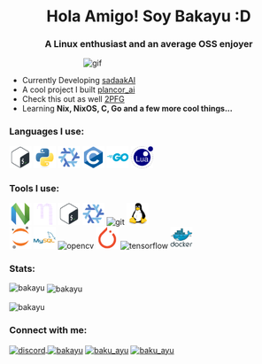 <h1 align="center">Hola Amigo! Soy Bakayu :D</h1>
<h3 align="center">A Linux enthusiast and an average OSS enjoyer</h3>

<img align="right" src=".data/rei_plush_b.gif" alt="gif" width="370"/>

<br>

<ul align="left">
<li> Currently Developing <a href="https://github.com/bakayu/sadaakAI">sadaakAI</a> </li>
<li> A cool project I built <a href="https://github.com/bakayu/plancor_ai">plancor_ai</a> </li> 
<li> Check this out as well <a href="https://github.com/bakayu/2PFG">2PFG</a> </li> 
<li> Learning <b>Nix, NixOS, C, Go and a few more cool things...</b> </li> 
</ul>

<h3 align="left">Languages I use:</h3>
<p align="left"> 
  <!-- Bash -->
  <img src="https://github.com/devicons/devicon/blob/ca28c779441053191ff11710fe24a9e6c23690d6/icons/bash/bash-original.svg" alt="bash" width="40" height="40"/>
  <!-- Python -->
 <img src="https://raw.githubusercontent.com/devicons/devicon/master/icons/python/python-original.svg" alt="python" width="40" height="40"/>
 <!-- Nix -->
 <img src="https://github.com/devicons/devicon/blob/ca28c779441053191ff11710fe24a9e6c23690d6/icons/nixos/nixos-original.svg" alt="Nix" width="40" height="40"/>
 <!-- C -->
  <img src="https://raw.githubusercontent.com/devicons/devicon/master/icons/c/c-original.svg" alt="go" width="40" height="40"/>
  <!-- Go -->
  <img src="https://github.com/devicons/devicon/blob/ca28c779441053191ff11710fe24a9e6c23690d6/icons/go/go-original-wordmark.svg" alt="c" width="40" height="40"/>
  <!-- Lua -->
  <img src="https://github.com/devicons/devicon/blob/ca28c779441053191ff11710fe24a9e6c23690d6/icons/lua/lua-original.svg" alt="lua" width="40" height="40"/>
 

<h3 align="left">Tools I use:</h3>
<p align="left"> 
  <!-- Neovim -->
  <img src="https://github.com/devicons/devicon/blob/ca28c779441053191ff11710fe24a9e6c23690d6/icons/neovim/neovim-original.svg" alt="nvim" width="40" height="40"/>
  <!-- Nano -->
  <img src="https://github.com/devicons/devicon/blob/ca28c779441053191ff11710fe24a9e6c23690d6/icons/nano/nano-original.svg" alt="nano" width="40" height="40"/>
  <!-- Bash -->
  <img src="https://github.com/devicons/devicon/blob/ca28c779441053191ff11710fe24a9e6c23690d6/icons/bash/bash-original.svg" alt="bash" width="40" height="40"/>
  <!-- Nix -->
  <img src="https://github.com/devicons/devicon/blob/ca28c779441053191ff11710fe24a9e6c23690d6/icons/nixos/nixos-original.svg" alt="Nix" width="40" height="40"/>
  <!-- Git -->
  <img src="https://www.vectorlogo.zone/logos/git-scm/git-scm-icon.svg" alt="git" width="40" height="40"/> 
  <!-- Linux -->  
  <img src="https://github.com/devicons/devicon/blob/ca28c779441053191ff11710fe24a9e6c23690d6/icons/linux/linux-original.svg" alt="linux" width="40" height="40"/><br>
  <!-- Jupyter -->
  <img src="https://github.com/devicons/devicon/blob/ca28c779441053191ff11710fe24a9e6c23690d6/icons/jupyter/jupyter-original.svg" alt="jupyter" width="40" height="40"/>
  <!-- MySQL -->
  <img src="https://raw.githubusercontent.com/devicons/devicon/master/icons/mysql/mysql-original-wordmark.svg" alt="mysql" width="40" height="40"/>
  <!-- OPENCV -->
  <img src="https://www.vectorlogo.zone/logos/opencv/opencv-icon.svg" alt="opencv" width="40" height="40"/> 
  <!-- PyTorch -->
 <img src="https://github.com/devicons/devicon/blob/ca28c779441053191ff11710fe24a9e6c23690d6/icons/pytorch/pytorch-original.svg" alt="pytorch" width="40" height="40"/>
  <!-- Tensorflow -->
  <img src="https://www.vectorlogo.zone/logos/tensorflow/tensorflow-icon.svg" alt="tensorflow" width="40" height="40"/>
  <!-- docker -->
  <img src="https://raw.githubusercontent.com/devicons/devicon/master/icons/docker/docker-original-wordmark.svg" alt="docker" width="40" height="40"/>
  </p>

<h3 align="left">Stats:</h3>
<p><img align="left" src="https://github-readme-stats.vercel.app/api/top-langs?username=bakayu&show_icons=true&theme=dark&locale=en&layout=compact" alt="bakayu" /></p>

<p>&nbsp;<img align="center" src="https://github-readme-stats.vercel.app/api?username=bakayu&show_icons=true&theme=dark&locale=en" alt="bakayu" /></p>

<p><img align="center" src="https://github-readme-streak-stats.herokuapp.com/?user=bakayu&theme=dark" alt="bakayu" /></p>

<h3 align="left">Connect with me:</h3>
<p align="left">
<a href="https://discord.gg/2KgPQpejGv" target="blank"><img align="center" src="https://www.svgrepo.com/show/353655/discord-icon.svg" alt="discord" height="30" width="40" /> </a>
<a href="https://linkedin.com/in/bakayu" target="blank"><img align="center" src="https://raw.githubusercontent.com/rahuldkjain/github-profile-readme-generator/master/src/images/icons/Social/linked-in-alt.svg" alt="bakayu" height="30" width="40" /></a>
<a href="https://twitter.com/baku_ayu" target="blank"><img align="center" src="https://raw.githubusercontent.com/rahuldkjain/github-profile-readme-generator/master/src/images/icons/Social/twitter.svg" alt="baku_ayu" height="30" width="40" /></a>
<a href="https://instagram.com/baku_ayu" target="blank"><img align="center" src="https://raw.githubusercontent.com/rahuldkjain/github-profile-readme-generator/master/src/images/icons/Social/instagram.svg" alt="baku_ayu" height="30" width="40" /></a>

</p>
